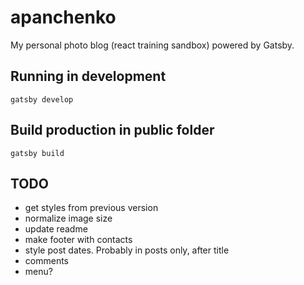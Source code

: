 # apanchenko
My personal photo blog (react training sandbox) powered by Gatsby.

## Running in development
`gatsby develop`

## Build production in public folder
`gatsby build`

## TODO
- get styles from previous version
- normalize image size
- update readme
- make footer with contacts
- style post dates. Probably in posts only, after title
- comments
- menu?
